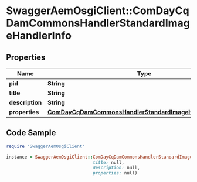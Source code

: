 # SwaggerAemOsgiClient::ComDayCqDamCommonsHandlerStandardImageHandlerInfo

## Properties

Name | Type | Description | Notes
------------ | ------------- | ------------- | -------------
**pid** | **String** |  | [optional] 
**title** | **String** |  | [optional] 
**description** | **String** |  | [optional] 
**properties** | [**ComDayCqDamCommonsHandlerStandardImageHandlerProperties**](ComDayCqDamCommonsHandlerStandardImageHandlerProperties.md) |  | [optional] 

## Code Sample

```ruby
require 'SwaggerAemOsgiClient'

instance = SwaggerAemOsgiClient::ComDayCqDamCommonsHandlerStandardImageHandlerInfo.new(pid: null,
                                 title: null,
                                 description: null,
                                 properties: null)
```


